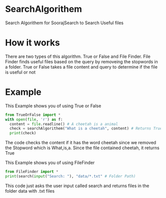 # SearchAlgorithem
Search Algorithem for SoorajSearch to Search Useful files
# How it works 
There are two types of this algorithm. True or False and File Finder.
File Finder finds useful files based on the query by removeing the stopwords in a folder.
True or False takes a file content and query to determine if the file is useful or not
# Example
This Example shows you of using True or False
```python
from TrueOrFalse import *
with open(file, 'r') as f:
  content = file.readline() # A cheetah is a animal
  check = searchAlgorithem("What is a cheetah", content) # Returns True
  print(check)
```
The code checks the content if it has the word cheetah since we removed the Stopword which is What,is,a. Since the file contained cheetah, it returns True

This Example shows you of using FileFinder
```python
from FileFinder import *
print(search(input("Search: "), "data/*.txt" # Folder Path)
```
This code just asks the user input called search and returns files in the folder data with .txt files

